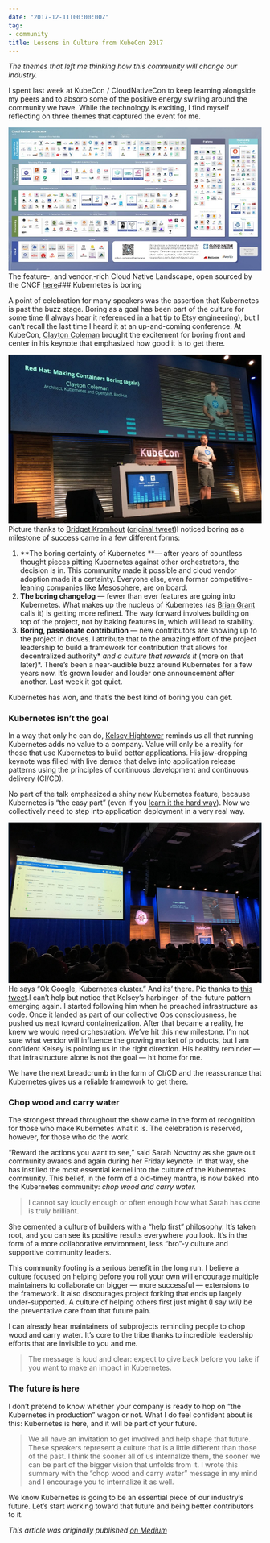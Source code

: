 ```yaml
---
date: "2017-12-11T00:00:00Z"
tag:
- community
title: Lessons in Culture from KubeCon 2017
---
```


  *The themes that left me thinking how this community will change our industry.*

I spent last week at KubeCon / CloudNativeCon to keep learning alongside my peers and to absorb some of the positive energy swirling around the community we have. While the technology is exciting, I find myself reflecting on three themes that captured the event for me.

![](/img/1*kut6GRlEJOwdIAOcKs4k-g.jpeg)The feature-, and vendor,-rich Cloud Native Landscape, open sourced by the CNCF [here](https://github.com/cncf/landscape)### Kubernetes is boring

A point of celebration for many speakers was the assertion that Kubernetes is past the buzz stage. Boring as a goal has been part of the culture for some time (I always hear it referenced in a hat tip to Etsy engineering), but I can’t recall the last time I heard it at an up-and-coming conference. At KubeCon, [Clayton Coleman](https://twitter.com/smarterclayton?lang=en) brought the excitement for boring front and center in his keynote that emphasized how good it is to get there.

![](/img/1*XIbayYFHXBNHAIz0aXRGHA.png)Picture thanks to [Bridget Kromhout](https://twitter.com/bridgetkromhout) ([original tweet](https://twitter.com/bridgetkromhout/status/938799726794768386))I noticed boring as a milestone of success came in a few different forms:

1. **The boring certainty of Kubernetes **— after years of countless thought pieces pitting Kubernetes against other orchestrators, the decision is in. This community made it possible and cloud vendor adoption made it a certainty. Everyone else, even former competitive-leaning companies like [Mesosphere](https://mesosphere.com/blog/kubernetes-dcos/), are on board.
2. **The boring changelog** — fewer than ever features are going into Kubernetes. What makes up the nucleus of Kubernetes (as [Brian Grant](https://twitter.com/bgrant0607) calls it) is getting more refined. The way forward involves building on top of the project, not by baking features in, which will lead to stability.
3. **Boring, passionate contribution** — new contributors are showing up to the project in droves. I attribute that to the amazing effort of the project leadership to build a framework for contribution that allows for decentralized authority* *and a culture that rewards it* (more on that later)*.
There’s been a near-audible buzz around Kubernetes for a few years now. It’s grown louder and louder one announcement after another. Last week it got quiet.

Kubernetes has won, and that’s the best kind of boring you can get.

### Kubernetes isn’t the goal

In a way that only he can do, [Kelsey Hightower](https://medium.com/u/9e783a6f12f6) reminds us all that running Kubernetes adds no value to a company. Value will only be a reality for those that use Kubernetes to build better applications. His jaw-dropping keynote was filled with live demos that delve into application release patterns using the principles of continuous development and continuous delivery (CI/CD).

No part of the talk emphasized a shiny new Kubernetes feature, because Kubernetes is “the easy part” (even if you [learn it the hard way](https://github.com/kelseyhightower/kubernetes-the-hard-way)). Now we collectively need to step into application deployment in a very real way.

![](/img/1*DWJNAkSVYjRcFjwFwMjnHQ.png)He says “Ok Google, Kubernetes cluster.” And its’ there. Pic thanks to [this tweet](https://twitter.com/cyberblack28/status/938789829315309568).I can’t help but notice that Kelsey’s harbinger-of-the-future pattern emerging again. I started following him when he preached infrastructure as code. Once it landed as part of our collective Ops consciousness, he pushed us next toward containerization. After that became a reality, he knew we would need orchestration. We’ve hit this new milestone. I’m not sure what vendor will influence the growing market of products, but I am confident Kelsey is pointing us in the right direction. His healthy reminder — that infrastructure alone is not the goal — hit home for me.

We have the next breadcrumb in the form of CI/CD and the reassurance that Kubernetes gives us a reliable framework to get there.

### Chop wood and carry water

The strongest thread throughout the show came in the form of recognition for those who make Kubernetes what it is. The celebration is reserved, however, for those who do the work.

“Reward the actions you want to see,” said Sarah Novotny as she gave out community awards and again during her Friday keynote. In that way, she has instilled the most essential kernel into the culture of the Kubernetes community. This belief, in the form of a old-timey mantra, is now baked into the Kubernetes community: *chop wood and carry water.*


> [](https://twitter.com/bridgetkromhout/status/939150601849638913)I cannot say loudly enough or often enough how what Sarah has done is truly brilliant.

She cemented a culture of builders with a “help first” philosophy. It’s taken root, and you can see its positive results everywhere you look. It’s in the form of a more collaborative environment, less “bro”-y culture and supportive community leaders.

This community footing is a serious benefit in the long run. I believe a culture focused on helping before you roll your own will encourage multiple maintainers to collaborate on bigger — more successful — extensions to the framework. It also discourages project forking that ends up largely under-supported. A culture of helping others first just might (I say *will)* be the preventative care from that future pain.

I can already hear maintainers of subprojects reminding people to chop wood and carry water. It’s core to the tribe thanks to incredible leadership efforts that are invisible to you and me.


> [](https://twitter.com/as_w/status/939153632766906368)The message is loud and clear: expect to give back before you take if you want to make an impact in Kubernetes.

### The future is here

I don’t pretend to know whether your company is ready to hop on “the Kubernetes in production” wagon or not. What I do feel confident about is this: Kubernetes is here, and it will be part of your future.


> [](https://twitter.com/arungupta/status/939154405315801088)We all have an invitation to get involved and help shape that future. These speakers represent a culture that is a little different than those of the past. I think the sooner all of us internalize them, the sooner we can be part of the bigger vision that unfolds from it. I wrote this summary with the “chop wood and carry water” message in my mind and I encourage you to internalize it as well.

We know Kubernetes is going to be an essential piece of our industry’s future. Let’s start working toward that future and being better contributors to it.

*This article was originally published [on Medium](https://medium.com/@mbbroberg)*